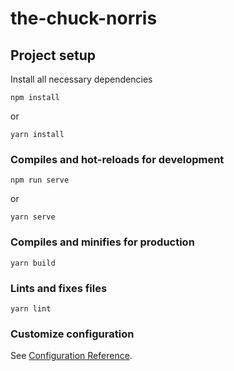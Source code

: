 # the-chuck-norris

## Project setup

Install all necessary dependencies

```
npm install
```

or

```
yarn install
```

### Compiles and hot-reloads for development

```
npm run serve
```

or

```
yarn serve
```

### Compiles and minifies for production

```
yarn build
```

### Lints and fixes files

```
yarn lint
```

### Customize configuration

See [Configuration Reference](https://cli.vuejs.org/config/).
